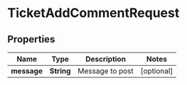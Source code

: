 

# TicketAddCommentRequest


## Properties

| Name | Type | Description | Notes |
|------------ | ------------- | ------------- | -------------|
|**message** | **String** | Message to post |  [optional] |




